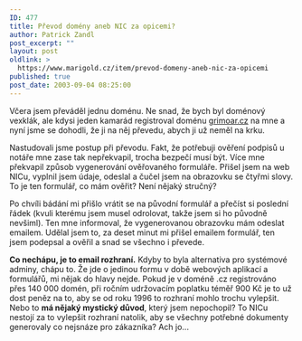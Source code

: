 ```yaml
---
ID: 477
title: Převod domény aneb NIC za opicemi?
author: Patrick Zandl
post_excerpt: ""
layout: post
oldlink: >
  https://www.marigold.cz/item/prevod-domeny-aneb-nic-za-opicemi
published: true
post_date: 2003-09-04 08:25:00
---
```

<p>
Včera jsem převáděl jednu doménu. Ne snad, že bych byl doménový vexklák, ale kdysi jeden kamarád registroval doménu <A href="http://www.grimoar.cz/" target=_blank>grimoar.cz</A> na mne a nyní jsme se dohodli, že ji na něj převedu, abych ji už neměl na krku. </p>

<p>
Nastudovali jsme postup při převodu. Fakt, že potřebuji ověření podpisů u notáře mne zase tak nepřekvapil, trocha bezpečí musí být. Více mne překvapil způsob vygenerování ověřovaného formuláře. Přišel jsem na web NICu, vyplnil jsem údaje, odeslal a čučel jsem na obrazovku se čtyřmi slovy. To je ten formulář, co mám ověřit? Není nějaký stručný?</p>

<p>
Po chvíli bádání mi přišlo vrátit se na původní formulář a přečíst si poslední řádek (kvuli kterému jsem musel odrolovat, takže jsem si ho původně nevšiml). Ten mne informoval, že vygenerovanou obrazovku mám odeslat emailem. Udělal jsem to, za deset minut mi přišel emailem formulář, ten jsem podepsal a ověřil a snad se všechno i převede. </p>

<p>
<STRONG>Co nechápu, je to email rozhraní.</STRONG> Kdyby to byla alternativa pro systémové adminy, chápu to. Že jde o jedinou formu v době webových aplikací a formulářů, mi nějak do hlavy nejde. Pokud je v doméně .cz registrováno přes 140 000 domén, při ročním udržovacím poplatku téměř 900 Kč je to už dost peněz na to, aby se od roku 1996 to rozhraní mohlo trochu vylepšit. Nebo to <STRONG>má nějaký mystický důvod</STRONG>, který jsem nepochopil? To NICu nestojí za to vylepšit rozhraní natolik, aby se všechny potřebné dokumenty generovaly co nejsnáze pro zákazníka? Ach jo...<BR></p>
